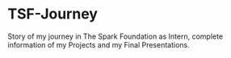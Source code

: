# TSF-Journey
Story of my journey in The Spark Foundation as Intern, complete information of my Projects and my Final Presentations.
